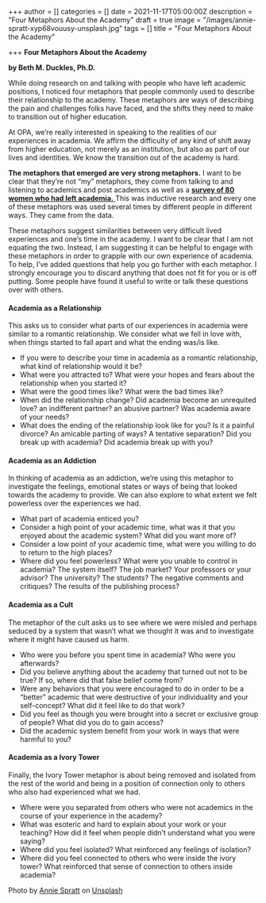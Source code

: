 +++
author = []
categories = []
date = 2021-11-17T05:00:00Z
description = "Four Metaphors About the Academy"
draft = true
image = "/images/annie-spratt-xyp68vouusy-unsplash.jpg"
tags = []
title = "Four Metaphors About the Academy"

+++
**Four Metaphors About the Academy**

**by Beth M. Duckles, Ph.D.**

While doing research on and talking with people who have left academic positions, I noticed four metaphors that people commonly used to describe their relationship to the academy. These metaphors are ways of describing the pain and challenges folks have faced, and the shifts they need to make to transition out of higher education.

At OPA, we’re really interested in speaking to the realities of our experiences in academia. We affirm the difficulty of any kind of shift away from higher education, not merely as an institution, but also as part of our lives and identities. We know the transition out of the academy is hard.

**The metaphors that emerged are very strong metaphors.** I want to be clear that they’re not “my” metaphors, they come from talking to and listening to academics and post academics as well as a [**survey of 80 women who had left academia.** ](https://bethduckles.com/s/What-I-Wish-I-Had-KnownFINAL.pdf)This was inductive research and every one of these metaphors was used several times by different people in different ways. They came from the data.

These metaphors suggest similarities between very difficult lived experiences and one’s time in the academy. I want to be clear that I am not equating the two. Instead, I am suggesting it can be helpful to engage with these metaphors in order to grapple with our own experience of academia. To help, I’ve added questions that help you go further with each metaphor. I strongly encourage you to discard anything that does not fit for you or is off putting. Some people have found it useful to write or talk these questions over with others.

#### **Academia as a Relationship**

This asks us to consider what parts of our experiences in academia were similar to a romantic relationship. We consider what we fell in love with, when things started to fall apart and what the ending was/is like.

* If you were to describe your time in academia as a romantic relationship, what kind of relationship would it be?
* What were you attracted to? What were your hopes and fears about the relationship when you started it?
* What were the good times like? What were the bad times like?
* When did the relationship change? Did academia become an unrequited love? an indifferent partner? an abusive partner? Was academia aware of your needs?
* What does the ending of the relationship look like for you? Is it a painful divorce? An amicable parting of ways? A tentative separation? Did you break up with academia? Did academia break up with you?

#### **Academia as an Addiction**

In thinking of academia as an addiction, we’re using this metaphor to investigate the feelings, emotional states or ways of being that looked towards the academy to provide. We can also explore to what extent we felt powerless over the experiences we had.

* What part of academia enticed you?
* Consider a high point of your academic time, what was it that you enjoyed about the academic system? What did you want more of?
* Consider a low point of your academic time, what were you willing to do to return to the high places?
* Where did you feel powerless? What were you unable to control in academia? The system itself? The job market? Your professors or your advisor? The university? The students? The negative comments and critiques? The results of the publishing process?

#### **Academia as a Cult**

The metaphor of the cult asks us to see where we were misled and perhaps seduced by a system that wasn’t what we thought it was and to investigate where it might have caused us harm.

* Who were you before you spent time in academia? Who were you afterwards?
* Did you believe anything about the academy that turned out not to be true? If so, where did that false belief come from?
* Were any behaviors that you were encouraged to do in order to be a “better” academic that were destructive of your individuality and your self-concept? What did it feel like to do that work?
* Did you feel as though you were brought into a secret or exclusive group of people? What did you do to gain access?
* Did the academic system benefit from your work in ways that were harmful to you?

#### **Academia as a Ivory Tower**

Finally, the Ivory Tower metaphor is about being removed and isolated from the rest of the world and being in a position of connection only to others who also had experienced what we had.

* Where were you separated from others who were not academics in the course of your experience in the academy?
* What was esoteric and hard to explain about your work or your teaching? How did it feel when people didn’t understand what you were saying?
* Where did you feel isolated? What reinforced any feelings of isolation?
* Where did you feel connected to others who were inside the ivory tower? What reinforced that sense of connection to others inside academia?

Photo by [Annie Spratt](https://unsplash.com/@anniespratt?utm_source=unsplash&utm_medium=referral&utm_content=creditCopyText) on [Unsplash](https://unsplash.com/?utm_source=unsplash&utm_medium=referral&utm_content=creditCopyText)